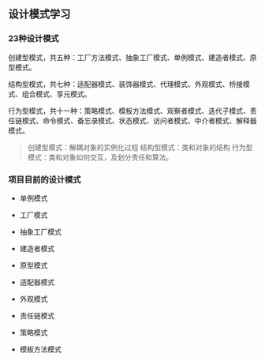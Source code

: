 ## 设计模式学习

### 23种设计模式
创建型模式，共五种：工厂方法模式、抽象工厂模式、单例模式、建造者模式、原型模式。

结构型模式，共七种：适配器模式、装饰器模式、代理模式、外观模式、桥接模式、组合模式、享元模式。

行为型模式，共十一种：策略模式、模板方法模式、观察者模式、迭代子模式、责任链模式、命令模式、备忘录模式、状态模式、访问者模式、中介者模式、解释器模式。

> 创建型模式：解耦对象的实例化过程
> 结构型模式：类和对象的结构
> 行为型模式：类和对象如何交互，及划分责任和算法。


### 项目目前的设计模式
* 单例模式
* 工厂模式
* 抽象工厂模式
* 建造者模式
* 原型模式

* 适配器模式
* 外观模式

* 责任链模式
* 策略模式
* 模板方法模式